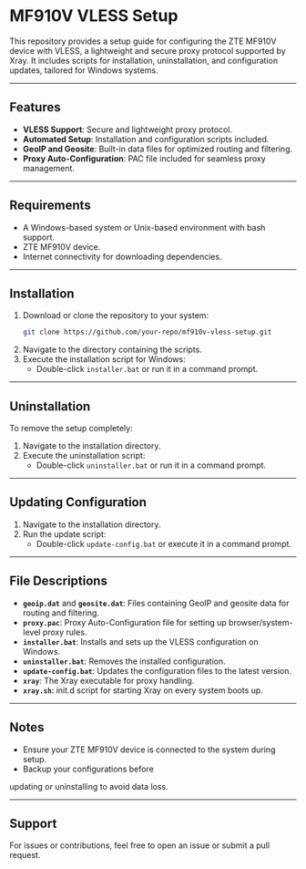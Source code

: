 # MF910V VLESS Setup

This repository provides a setup guide for configuring the ZTE MF910V device with VLESS, a lightweight and secure proxy protocol supported by Xray. It includes scripts for installation, uninstallation, and configuration updates, tailored for Windows systems.

---

## Features

- **VLESS Support**: Secure and lightweight proxy protocol.
- **Automated Setup**: Installation and configuration scripts included.
- **GeoIP and Geosite**: Built-in data files for optimized routing and filtering.
- **Proxy Auto-Configuration**: PAC file included for seamless proxy management.

---

## Requirements

- A Windows-based system or Unix-based environment with bash support.
- ZTE MF910V device.
- Internet connectivity for downloading dependencies.

---

## Installation

1. Download or clone the repository to your system:
   ```bash
   git clone https://github.com/your-repo/mf910v-vless-setup.git
   ```
2. Navigate to the directory containing the scripts.
3. Execute the installation script for Windows:
   - Double-click `installer.bat` or run it in a command prompt.

---

## Uninstallation

To remove the setup completely:
1. Navigate to the installation directory.
2. Execute the uninstallation script:
   - Double-click `uninstaller.bat` or run it in a command prompt.

---

## Updating Configuration

1. Navigate to the installation directory.
2. Run the update script:
   - Double-click `update-config.bat` or execute it in a command prompt.

---

## File Descriptions

- **`geoip.dat`** and **`geosite.dat`**: Files containing GeoIP and geosite data for routing and filtering.
- **`proxy.pac`**: Proxy Auto-Configuration file for setting up browser/system-level proxy rules.
- **`installer.bat`**: Installs and sets up the VLESS configuration on Windows.
- **`uninstaller.bat`**: Removes the installed configuration.
- **`update-config.bat`**: Updates the configuration files to the latest version.
- **`xray`**: The Xray executable for proxy handling.
- **`xray.sh`**: init.d script for starting Xray on every system boots up.

---

## Notes

- Ensure your ZTE MF910V device is connected to the system during setup.
- Backup your configurations before

updating or uninstalling to avoid data loss.

---

## Support

For issues or contributions, feel free to open an issue or submit a pull request.
